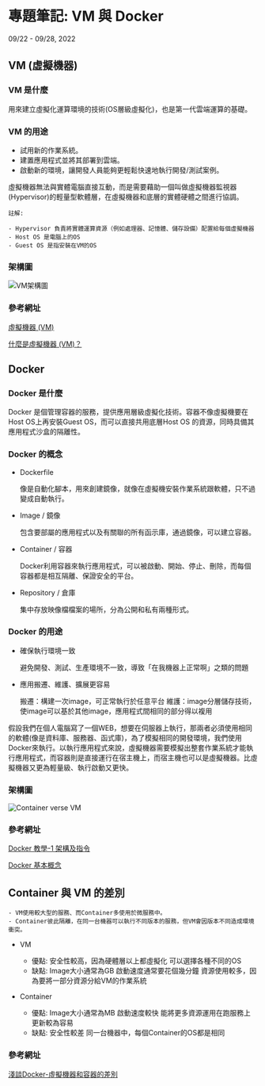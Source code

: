 # 專題筆記: VM 與 Docker
09/22 - 09/28, 2022

<!-- -------------------------------------------------- -->
VM (虛擬機器)
---

### VM 是什麼

用來建立虛擬化運算環境的技術(OS層級虛擬化)，也是第一代雲端運算的基礎。

### VM 的用途

- 試用新的作業系統。
- 建置應用程式並將其部署到雲端。
- 啟動新的環境，讓開發人員能夠更輕鬆快速地執行開發/測試案例。

虛擬機器無法與實體電腦直接互動，而是需要藉助一個叫做虛擬機器監視器(Hypervisor)的輕量型軟體層，在虛擬機器和底層的實體硬體之間進行協調。

    註解:
    
    - Hypervisor 負責將實體運算資源（例如處理器、記憶體、儲存設備）配置給每個虛擬機器
    - Host OS 是電腦上的OS
    - Guest OS 是指安裝在VM的OS

### 架構圖

![VM架構圖](https://i.imgur.com/Klm0lfG.png)

### 參考網址

[虛擬機器 (VM)](https://www.ibm.com/tw-zh/cloud/learn/virtual-machines)

[什麼是虛擬機器 (VM)？](https://azure.microsoft.com/zh-tw/resources/cloud-computing-dictionary/what-is-a-virtual-machine/#overview)

<!-- -------------------------------------------------- -->
Docker
---

### Docker 是什麼

Docker 是個管理容器的服務，提供應用層級虛擬化技術。容器不像虛擬機要在Host OS上再安裝Guest OS，而可以直接共用底層Host OS 的資源，同時具備其應用程式沙盒的隔離性。

### Docker 的概念

- Dockerfile

    像是自動化腳本，用來創建鏡像，就像在虛擬機安裝作業系統跟軟體，只不過變成自動執行。

- Image / 鏡像

    包含要部屬的應用程式以及有關聯的所有函示庫，通過鏡像，可以建立容器。

- Container / 容器
    
    Docker利用容器來執行應用程式，可以被啟動、開始、停止、刪除，而每個容器都是相互隔離、保證安全的平台。
    
- Repository / 倉庫
    
    集中存放映像檔檔案的場所，分為公開和私有兩種形式。


### Docker 的用途

- 確保執行環境一致

    避免開發、測試、生產環境不一致，導致「在我機器上正常啊」之類的問題

- 應用搬遷、維護、擴展更容易

    搬遷：構建一次image，可正常執行於任意平台
    維護：image分層儲存技術，使image可以基於其他image，應用程式間相同的部分得以複用

假設我們在個人電腦寫了一個WEB，想要在伺服器上執行，那兩者必須使用相同的軟體(像是資料庫、服務器、函式庫)，為了模擬相同的開發環境，我們使用Docker來執行。以執行應用程式來說，虛擬機器需要模擬出整套作業系統才能執行應用程式，而容器則是直接運行在宿主機上，而宿主機也可以是虛擬機器。比虛擬機器又更為輕量級、執行啟動又更快。

### 架構圖

![Container verse VM](https://i.imgur.com/gnlQGVa.png)

### 參考網址

[Docker 教學-1 架構及指令](https://mga8326.blogspot.com/2019/05/docker-1.html)

[Docker 基本概念](https://tw.coderbridge.com/series/fa1b91903cf2495abd0034c823387a62/posts/0e37cfaab7c149bcbc0ed8df8b6cff67)

<!-- -------------------------------------------------- -->
Container 與 VM 的差別
---

    - VM使用較大型的服務、而Container多使用於微服務中。
    - Container彼此隔離，在同一台機器可以執行不同版本的服務，但VM會因版本不同造成環境衝突。

- VM
    - 優點:
    安全性較高，因為硬體層以上都虛擬化
    可以選擇各種不同的OS
    - 缺點:
    Image大小通常為GB
    啟動速度通常要花個幾分鐘
    資源使用較多，因為要將一部分資源分給VM的作業系統

- Container
    - 優點:
    Image大小通常為MB
    啟動速度較快
    能將更多資源運用在跑服務上
    更新較為容易
    - 缺點:
    安全性較差
    同一台機器中，每個Container的OS都是相同

### 參考網址

[淺談Docker-虛擬機器和容器的差別](https://ithelp.ithome.com.tw/m/articles/10238498)

<!-- -------------------------------------------------- -->